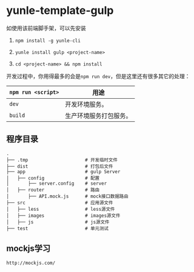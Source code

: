 # yunle-template-gulp

如使用该前端脚手架，可以先安装

1. `npm install -g yunle-cli`

2. `yunle install gulp <project-name>`

2. `cd <project-name> && npm install`

开发过程中，你用得最多的会是`npm run dev`，但是这里还有很多其它的处理：


|`npm run <script>`|用途|
|------------------|-----------|
|`dev`|开发环境服务。|
|`build`|生产环境服务打包服务。|

## 程序目录

```
.
├── .tmp                     # 开发临时文件
├── dist                     # 打包后文件
├── app                      # gulp Server
│   ├── config               # 配置
│       ├── server.config    # server
│   ├── router               # 路由
│       ├── API.mock.js      # mock接口数据路由
├── src                      # 应用源文件
│   ├── less                 # less源文件
│   ├── images               # images源文件
│   ├── js                   # js源文件
├── test                     # 单元测试
```

## mockjs学习

```
http://mockjs.com/
```
